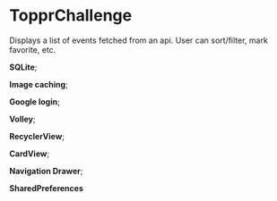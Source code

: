 # TopprChallenge

Displays a list of events fetched from an api.
User can sort/filter, mark favorite, etc.

**SQLite**;

**Image caching**;

**Google login**;

**Volley**;

**RecyclerView**;

**CardView**;

**Navigation Drawer**;

**SharedPreferences**
